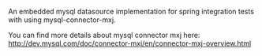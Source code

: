An embedded mysql datasource implementation for spring integration tests with using mysql-connector-mxj.

You can find more details about mysql connector mxj here: http://dev.mysql.com/doc/connector-mxj/en/connector-mxj-overview.html